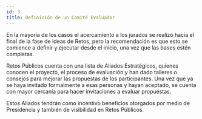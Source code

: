```yaml
---
id: 3
title: Definición de un Comité Evaluador
---
```


En la mayoría de los casos el acercamiento a los jurados se realizó hacia el final de la fase de ideas de Retos, pero la recomendación es que esto se comience a definir y ejecutar desde el inicio, una vez que las bases estén completas.

Retos Públicos cuenta con una lista de Aliados Estratégicos, quienes conocen el proyecto, el proceso de evaluación y han dado talleres o consejos para mejorar las propuestas de los participantes. Una vez que ya se haya invitado formalmente a esas personas y hayan aceptado, se cuenta con mayor cercanía para hacer invitaciones a evaluar propuestas.

Estos Aliados tendrán como incentivo beneficios otorgados por medio de Presidencia y también de visibilidad en Retos Públicos. 

